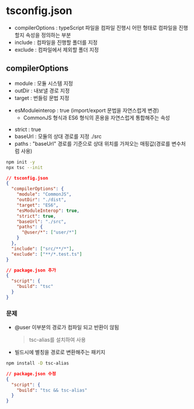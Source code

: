 # tsconfig.json

- compilerOptions : typeScript 파일을 컴파일 진행시 어떤 형태로 컴파일을 진행할지 속성을 정의하는 부분
- include : 컴파일을 진행할 폴더를 지정
- exclude : 컴파일에서 제외할 폴더 지정

## compilerOptions

- module : 모듈 시스템 지정
- outDir : 내보낼 경로 지정
- target : 번들링 문법 지정

* esModuleinterop : true (import/export 문법을 자연스럽게 변경)
  - CommonJS 형식과 ES6 형식의 혼용을 자연스럽게 통합해주는 속성

- strict : true
- baseUrl : 모듈의 상대 경로를 지정 ./src
- paths : "baseUrl" 경로를 기준으로 상대 위치를 가져오는 매핑값(경로를 변수처럼 사용)

```sh
npm init -y
npx tsc --init
```

```json
// tsconfig.json
{
  "compilerOptions": {
    "module": "CommonJS",
    "outDir": "./dist",
    "target": "ES6",
    "esModuleInterop": true,
    "strict": true,
    "baseUrl": "./src",
    "paths": {
      "@user/*": ["user/*"]
    }
  },
  "include": ["src/**/*"],
  "exclude": ["**/*.test.ts"]
}
```

```json
// package.json 추가
{
  "script": {
    "build": "tsc"
  }
}
```

### 문제

- @user 이부분의 경로가 컴파일 되고 반환이 않됨
  > tsc-alias를 설치하여 사용
- 빌드시에 별칭을 경로로 변환해주는 패키지

```sh
npm install -D tsc-alias
```

```json
// package.json 수정
{
  "script": {
    "build": "tsc && tsc-alias"
  }
}
```

